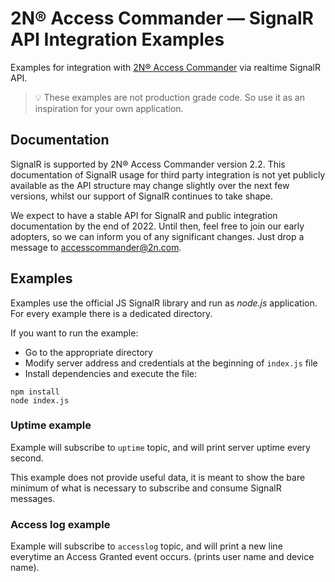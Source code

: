 # 2N® Access Commander — SignalR API Integration Examples

Examples for integration with [2N® Access Commander](https://www.2n.cz/en_GB/products/access-control/2n-access-commander) via realtime SignalR API.

> 💡 These examples are not production grade code. So use it as an inspiration for your own application.

## Documentation

SignalR is supported by 2N® Access Commander version 2.2. This documentation of SignalR usage for third party integration is not yet publicly available as the API structure may change slightly over the next few versions, whilst our support of SignalR continues to take shape.

We expect to have a stable API for SignalR and public integration documentation by the end of 2022. Until then, feel free to join our early adopters, so we can inform you of any significant changes. Just drop a message to accesscommander@2n.com.

## Examples

Examples use the official JS SignalR library and run as *node.js* application. For every example there is a dedicated directory. 

If you want to run the example: 

- Go to the appropriate directory
- Modify server address and credentials at the beginning of `index.js` file
- Install dependencies and execute the file:

```
npm install
node index.js
```

### Uptime example

Example will subscribe to `uptime` topic, and will print server uptime every second. 

This example does not provide useful data, it is meant to show the bare minimum of what is necessary to subscribe and consume SignalR messages.

### Access log example

Example will subscribe to `accesslog` topic, and will print a new line everytime an Access Granted event occurs. (prints user name and device name).
